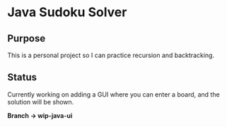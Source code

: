 # Java Sudoku Solver

## Purpose 

This is a personal project so I can practice recursion and backtracking.


## Status
 
Currently working on adding a GUI where you can enter a board, and the solution will be shown. 

**Branch -> wip-java-ui**
